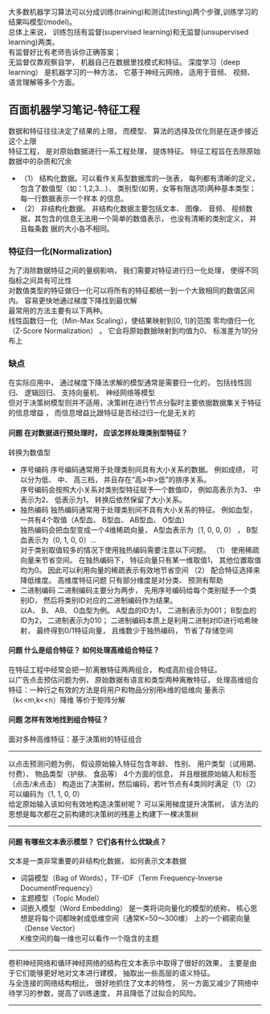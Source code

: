 
  大多数机器学习算法可以分成训练(training)和测试(testing)两个步骤,训练学习的结果叫模型(model)。  
总体上来说， 训练包括有监督(supervised learning)和无监督(unsupervised learning)两类。  
有监督好比有老师告诉你正确答案；  
无监督仅靠观察自学， 机器自己在数据里找模式和特征。 
深度学习（deep learning） 是机器学习的一种方法， 它基于神经元网络， 适用于音频、 视频、 语言理解等多个方面。

## 百面机器学习笔记-特征工程
  数据和特征往往决定了结果的上限， 而模型、 算法的选择及优化则是在逐步接近这个上限  
  特征工程， 是对原始数据进行一系工程处理， 提炼特征。 特征工程旨在去除原始数据中的杂质和冗余  
* （1） 结构化数据。可以看作关系型数据库的一张表， 每列都有清晰的定义， 包含了数值型（如：1,2,3...）、 类别型(如男，女等有限选项)两种基本类型； 每一行数据表示一个样本
的信息。
* （2） 非结构化数据。 非结构化数据主要包括文本、 图像、 音频、 视频数据，其包含的信息无法用一个简单的数值表示， 也没有清晰的类别定义， 并且每条数
据的大小各不相同。
### 特征归一化(Normalization)
  为了消除数据特征之间的量纲影响， 我们需要对特征进行归一化处理， 使得不同指标之间具有可比性  
   对数值类型的特征做归一化可以将所有的特征都统一到一个大致相同的数值区间内。 
   容易更快地通过梯度下降找到最优解  
   最常用的方法主要有以下两种。  
 线性函数归一化（Min-Max Scaling），使结果映射到[0, 1]的范围 
 零均值归一化（Z-Score Normalization） 。 它会将原始数据映射到均值为0、 标准差为1的分布上  
 ### 缺点
 在实际应用中， 通过梯度下降法求解的模型通常是需要归一化的， 包括线性回归、 逻辑回归、 支持向量机、 神经网络等模型  
 但对于决策树模型则并不适用，决策树在进行节点分裂时主要依据数据集关于特征的信息增益 ， 而信息增益比跟特征是否经过归一化是无关的
 
#### 问题 在对数据进行预处理时， 应该怎样处理类别型特征？  
 转换为数值型
* 序号编码
序号编码通常用于处理类别间具有大小关系的数据。 例如成绩， 可以分为低、 中、 高三档， 并且存在“高>中>低”的排序关系。  
序号编码会按照大小关系对类别型特征赋予一个数值ID， 例如高表示为3、 中表示为2、 低表示为1， 转换后依然保留了大小关系。
* 独热编码
独热编码通常用于处理类别间不具有大小关系的特征。 例如血型， 一共有4个取值（A型血、 B型血、 AB型血、 O型血）  
独热编码会把血型变成一个4维稀疏向量， A型血表示为（1, 0, 0, 0） ， B型血表示为（0, 1, 0, 0）...  
对于类别取值较多的情况下使用独热编码需要注意以下问题。
（1） 使用稀疏向量来节省空间。 在独热编码下， 特征向量只有某一维取值1， 其他位置取值均为0。 因此可以利用向量的稀疏表示有效地节省空间
（2） 配合特征选择来降低维度。 高维度特征问题 只有部分维度是对分类、 预测有帮助
* 二进制编码
二进制编码主要分为两步， 先用序号编码给每个类别赋予一个类别ID， 然后将类别ID对应的二进制编码作为结果。  
以A、 B、 AB、 O血型为例。 A型血的ID为1， 二进制表示为001； B型血的ID为2， 二进制表示为010；
 二进制编码本质上是利用二进制对ID进行哈希映射， 最终得到0/1特征向量， 且维数少于独热编码， 节省了存储空间
 
#### 问题 什么是组合特征？ 如何处理高维组合特征？
在特征工程中经常会把一阶离散特征两两组合， 构成高阶组合特征。  
以广告点击预估问题为例， 原始数据有语言和类型两种离散特征，
处理高维组合特征：一种行之有效的方法是将用户和物品分别用k维的低维向
量表示（k<<m,k<<n）降维 等价于矩阵分解
#### 问题 怎样有效地找到组合特征？
  面对多种高维特征：基于决策树的特征组合
***
   以点击预测问题为例， 假设原始输入特征包含年龄、 性别、 用户类型（试用期、 付费）、 物品类型（护肤、 食品等） 4个方面的信息，
   并且根据原始输入和标签（点击/未点击） 构造出了决策树，然后编码，若叶节点有4类同时满足（1）（2）可以编码为（1, 1, 0, 0）  
给定原始输入该如何有效地构造决策树呢？ 可以采用梯度提升决策树， 该方法的思想是每次都在之前构建的决策树的残差上构建下一棵决策树
***
#### 问题 有哪些文本表示模型？ 它们各有什么优缺点？
文本是一类非常重要的非结构化数据， 如何表示文本数据  
* 词袋模型（Bag of Words），TF-IDF（Term Frequency-Inverse DocumentFrequency）
* 主题模型（Topic Model）
* 词嵌入模型（Word Embedding）
是一类将词向量化的模型的统称， 核心思想是将每个词都映射成低维空间（通常K=50～300维） 上的一个稠密向量（Dense Vector）  
K维空间的每一维也可以看作一个隐含的主题
___
卷积神经网络和循环神经网络的结构在文本表示中取得了很好的效果， 主要是由于它们能够更好地对文本进行建模， 抽取出一些高层的语义特征。  
与全连接的网络结构相比， 很好地抓住了文本的特性， 另一方面又减少了网络中待学习的参数，提高了训练速度， 并且降低了过拟合的风险。
___
